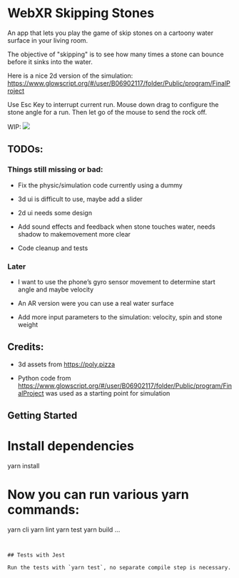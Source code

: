 # WebXR Skipping Stones

An app that lets you play the game of skip stones on a cartoony water surface in your living room.

The objective of "skipping" is to see how many times a stone can bounce before it sinks into the water.

Here is a nice 2d version of the simulation:
https://www.glowscript.org/#/user/B06902117/folder/Public/program/FinalProject

Use Esc Key to interrupt current run. Mouse down drag to configure the stone angle for a run.
Then let go of the mouse to send the rock off.

WIP:
![](Animation2.gif)

## TODOs:
### Things still missing or bad: 
* Fix the physic/simulation code currently using a dummy

* 3d ui is difficult to use, maybe add a slider

* 2d ui needs some design

* Add sound effects and feedback when stone touches water, needs shadow to makemovement more clear

* Code cleanup and tests

### Later
* I want to use the phone’s gyro sensor movement to determine start angle and maybe velocity

* An AR version were you can use a real water surface

* Add more input parameters to the simulation: velocity, spin and stone weight


## Credits:
* 3d assets from https://poly.pizza

* Python code from
https://www.glowscript.org/#/user/B06902117/folder/Public/program/FinalProject
was used as a starting point for simulation

## Getting Started


# Install dependencies
yarn install

# Now you can run various yarn commands:
yarn cli
yarn lint
yarn test
yarn build
...
```


## Tests with Jest

Run the tests with `yarn test`, no separate compile step is necessary.


